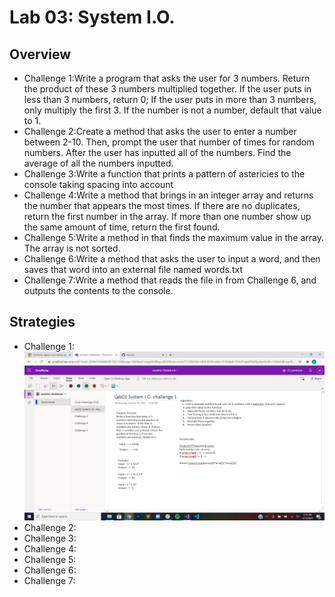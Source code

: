 # Lab 03: System I.O.

## Overview
- Challenge 1:Write a program that asks the user for 3 numbers. Return the product of these 3 numbers multiplied together. If the user puts in less than 3 numbers, return 0; If the user puts in more than 3 numbers, only multiply the first 3. If the number is not a number, default that value to 1.
- Challenge 2:Create a method that asks the user to enter a number between 2-10. Then, prompt the user that number of times for random numbers. After the user has inputted all of the numbers. Find the average of all the numbers inputted.
- Challenge 3:Write  a function that prints a pattern of astericies to the console taking spacing into account 
- Challenge 4:Write a method that brings in an integer array and returns the number that appears the most times. If there are no duplicates, return the first number in the array. If more than one number show up the same amount of time, return the first found.
- Challenge 5:Write a method in that finds the maximum value in the array. The array is not sorted. 
- Challenge 6:Write a method that asks the user to input a word, and then saves that word into an external file named words.txt
- Challenge 7:Write a method that reads the file in from Challenge 6, and outputs the contents to the console.
## Strategies
- Challenge 1: ![Challenge1 Whiteboard](./assets/challenge1.png)
- Challenge 2:
- Challenge 3:
- Challenge 4:
- Challenge 5:
- Challenge 6:
- Challenge 7:
